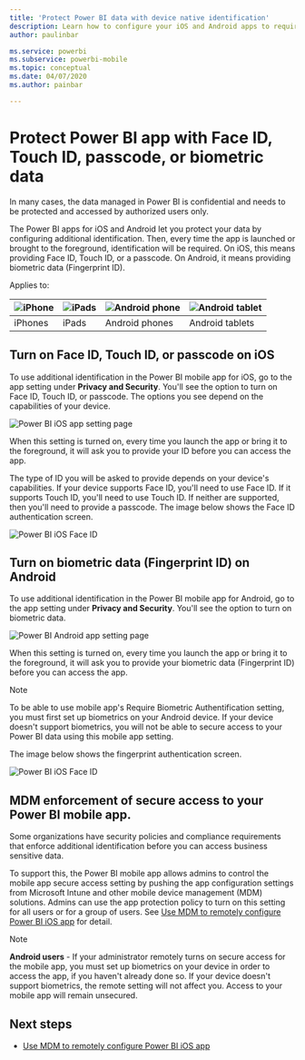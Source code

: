 ```yaml
---
title: 'Protect Power BI data with device native identification'
description: Learn how to configure your iOS and Android apps to require additional identification before you can access your Power BI data
author: paulinbar

ms.service: powerbi
ms.subservice: powerbi-mobile
ms.topic: conceptual
ms.date: 04/07/2020
ms.author: painbar

---
```

# Protect Power BI app with Face ID, Touch ID, passcode, or biometric data 

In many cases, the data managed in Power BI is confidential and needs to be protected and accessed by authorized users only. 

The Power BI apps for iOS and Android let you protect your data by configuring additional identification. Then, every time the app is launched or brought to the foreground, identification will be required. On iOS, this means providing Face ID, Touch ID, or a passcode. On Android, it means providing biometric data (Fingerprint ID).

Applies to:

| ![iPhone](./media/mobile-native-secure-access/ios-logo-40-px.png) | ![iPads](./media/mobile-native-secure-access/ios-logo-40-px.png) | ![Android phone](././media/mobile-native-secure-access/android-logo-40-px.png) | ![Android tablet](././media/mobile-native-secure-access/android-logo-40-px.png) |
|:--- |:--- |:--- |:--- |
|iPhones |iPads |Android phones |Android tablets |

## Turn on Face ID, Touch ID, or passcode on iOS

To use additional identification in the Power BI mobile app for iOS, go to the app setting under **Privacy and Security**. You'll see the option to turn on Face ID, Touch ID, or passcode. The options you see depend on the capabilities of your device.

![Power BI iOS app setting page](./media/mobile-native-secure-access/mobile-ios-native-secured-setting.png)

When this setting is turned on, every time you launch the app or bring it to the foreground, it will ask you to provide your ID before you can access the app.

The type of ID you will be asked to provide depends on your device's capabilities. If your device supports Face ID, you'll need to use Face ID. If it supports Touch ID, you'll need to use Touch ID. If neither are supported, then you'll need to provide a passcode. The image below shows the Face ID authentication screen.

![Power BI iOS Face ID](./media/mobile-native-secure-access/mobile-ios-native-secured-faceid.png)

## Turn on biometric data (Fingerprint ID) on Android

To use additional identification in the Power BI mobile app for Android, go to the app setting under **Privacy and Security**. You'll see the option to turn on biometric data.

![Power BI Android app setting page](./media/mobile-native-secure-access/mobile-android-native-secured-setting.png)

When this setting is turned on, every time you launch the app or bring it to the foreground, it will ask you to provide your biometric data (Fingerprint ID) before you can access the app.

>[!NOTE]
>To be able to use mobile app's  Require Biometric Authentification setting, you must first set up biometrics on your Android device. If your device doesn't support biometrics, you will not be able to secure access to your Power BI data using this mobile app setting.

The image below shows the fingerprint authentication screen.

![Power BI iOS Face ID](./media/mobile-native-secure-access/mobile-android-native-secured-fingerprint-id.png)

## MDM enforcement of secure access to your Power BI mobile app.

Some organizations have security policies and compliance requirements that enforce additional identification before you can access business sensitive data.

To support this, the Power BI mobile app allows admins to control the mobile app secure access setting by pushing the app configuration settings from Microsoft Intune and other mobile device management (MDM) solutions. Admins can use the app protection policy to turn on this setting for all users or for a group of users. See [Use MDM to remotely configure Power BI iOS app](mobile-app-configuration#data-protection-settings-ios-android) for detail.

>[!NOTE]
>**Android users** - If your administrator remotely turns on secure access for the mobile app, you must set up biometrics on your device in order to access the app, if you haven't already done so. If your device doesn't support biometrics, the remote setting will not affect you. Access to your mobile app will remain unsecured.

## Next steps
* [Use MDM to remotely configure Power BI iOS app](mobile-app-configuration.md)

